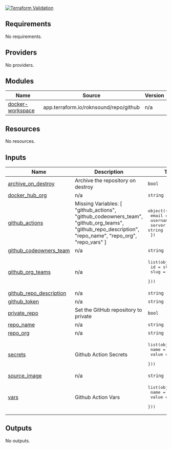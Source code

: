 
[![Terraform Validation](https://github.com/HappyPathway/terraform-docker-workspace/actions/workflows/terraform.yaml/badge.svg)](https://github.com/HappyPathway/terraform-docker-workspace/actions/workflows/terraform.yaml)

<!-- BEGIN_TF_DOCS -->
## Requirements

No requirements.

## Providers

No providers.

## Modules

| Name | Source | Version |
|------|--------|---------|
| <a name="module_docker-workspace"></a> [docker-workspace](#module\_docker-workspace) | app.terraform.io/roknsound/repo/github | n/a |

## Resources

No resources.

## Inputs

| Name | Description | Type | Default | Required |
|------|-------------|------|---------|:--------:|
| <a name="input_archive_on_destroy"></a> [archive\_on\_destroy](#input\_archive\_on\_destroy) | Archive the repository on destroy | `bool` | `false` | no |
| <a name="input_docker_hub_org"></a> [docker\_hub\_org](#input\_docker\_hub\_org) | n/a | `string` | n/a | yes |
| <a name="input_github_actions"></a> [github\_actions](#input\_github\_actions) | Missing Variables:  [ "github\_actions", "github\_codeowners\_team", "github\_org\_teams", "github\_repo\_description", "repo\_name", "repo\_org", "repo\_vars" ] | <pre>object({<br>    email    = string<br>    username = string<br>    server   = string<br>  })</pre> | n/a | yes |
| <a name="input_github_codeowners_team"></a> [github\_codeowners\_team](#input\_github\_codeowners\_team) | n/a | `string` | n/a | yes |
| <a name="input_github_org_teams"></a> [github\_org\_teams](#input\_github\_org\_teams) | n/a | <pre>list(object({<br>    id   = string<br>    slug = string<br>  }))</pre> | n/a | yes |
| <a name="input_github_repo_description"></a> [github\_repo\_description](#input\_github\_repo\_description) | n/a | `string` | n/a | yes |
| <a name="input_github_token"></a> [github\_token](#input\_github\_token) | n/a | `string` | `null` | no |
| <a name="input_private_repo"></a> [private\_repo](#input\_private\_repo) | Set the GitHub repository to private | `bool` | `false` | no |
| <a name="input_repo_name"></a> [repo\_name](#input\_repo\_name) | n/a | `string` | n/a | yes |
| <a name="input_repo_org"></a> [repo\_org](#input\_repo\_org) | n/a | `string` | n/a | yes |
| <a name="input_secrets"></a> [secrets](#input\_secrets) | Github Action Secrets | <pre>list(object({<br>    name  = string,<br>    value = string<br>  }))</pre> | `[]` | no |
| <a name="input_source_image"></a> [source\_image](#input\_source\_image) | n/a | `string` | n/a | yes |
| <a name="input_vars"></a> [vars](#input\_vars) | Github Action Vars | <pre>list(object({<br>    name  = string,<br>    value = string<br>  }))</pre> | `[]` | no |

## Outputs

No outputs.
<!-- END_TF_DOCS -->